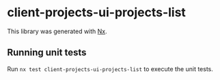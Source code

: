 # client-projects-ui-projects-list

This library was generated with [Nx](https://nx.dev).

## Running unit tests

Run `nx test client-projects-ui-projects-list` to execute the unit tests.
